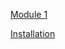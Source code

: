 [Module 1](https://github.com/sarithdm/java/tree/master/Module%201 "Module 1")

[Installation](https://github.com/sarithdm/java/blob/master/Lab/installation.md "Installation")
